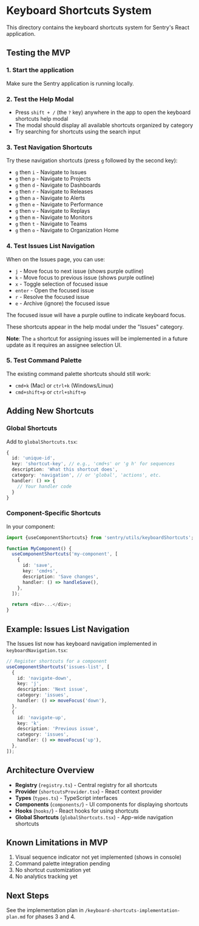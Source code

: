 # Keyboard Shortcuts System

This directory contains the keyboard shortcuts system for Sentry's React application.

## Testing the MVP

### 1. Start the application

Make sure the Sentry application is running locally.

### 2. Test the Help Modal

- Press `shift + /` (the `?` key) anywhere in the app to open the keyboard shortcuts help modal
- The modal should display all available shortcuts organized by category
- Try searching for shortcuts using the search input

### 3. Test Navigation Shortcuts

Try these navigation shortcuts (press `g` followed by the second key):

- `g` then `i` - Navigate to Issues
- `g` then `p` - Navigate to Projects
- `g` then `d` - Navigate to Dashboards
- `g` then `r` - Navigate to Releases
- `g` then `a` - Navigate to Alerts
- `g` then `e` - Navigate to Performance
- `g` then `v` - Navigate to Replays
- `g` then `m` - Navigate to Monitors
- `g` then `t` - Navigate to Teams
- `g` then `o` - Navigate to Organization Home

### 4. Test Issues List Navigation

When on the Issues page, you can use:

- `j` - Move focus to next issue (shows purple outline)
- `k` - Move focus to previous issue (shows purple outline)
- `x` - Toggle selection of focused issue
- `enter` - Open the focused issue
- `r` - Resolve the focused issue
- `e` - Archive (ignore) the focused issue

The focused issue will have a purple outline to indicate keyboard focus.

These shortcuts appear in the help modal under the "Issues" category.

**Note**: The `a` shortcut for assigning issues will be implemented in a future update as it requires an assignee selection UI.

### 5. Test Command Palette

The existing command palette shortcuts should still work:

- `cmd+k` (Mac) or `ctrl+k` (Windows/Linux)
- `cmd+shift+p` or `ctrl+shift+p`

## Adding New Shortcuts

### Global Shortcuts

Add to `globalShortcuts.tsx`:

```typescript
{
  id: 'unique-id',
  key: 'shortcut-key', // e.g., 'cmd+s' or 'g h' for sequences
  description: 'What this shortcut does',
  category: 'navigation', // or 'global', 'actions', etc.
  handler: () => {
    // Your handler code
  }
}
```

### Component-Specific Shortcuts

In your component:

```typescript
import {useComponentShortcuts} from 'sentry/utils/keyboardShortcuts';

function MyComponent() {
  useComponentShortcuts('my-component', [
    {
      id: 'save',
      key: 'cmd+s',
      description: 'Save changes',
      handler: () => handleSave(),
    },
  ]);

  return <div>...</div>;
}
```

## Example: Issues List Navigation

The Issues list now has keyboard navigation implemented in `keyboardNavigation.tsx`:

```typescript
// Register shortcuts for a component
useComponentShortcuts('issues-list', [
  {
    id: 'navigate-down',
    key: 'j',
    description: 'Next issue',
    category: 'issues',
    handler: () => moveFocus('down'),
  },
  {
    id: 'navigate-up',
    key: 'k',
    description: 'Previous issue',
    category: 'issues',
    handler: () => moveFocus('up'),
  },
]);
```

## Architecture Overview

- **Registry** (`registry.ts`) - Central registry for all shortcuts
- **Provider** (`shortcutsProvider.tsx`) - React context provider
- **Types** (`types.ts`) - TypeScript interfaces
- **Components** (`components/`) - UI components for displaying shortcuts
- **Hooks** (`hooks/`) - React hooks for using shortcuts
- **Global Shortcuts** (`globalShortcuts.tsx`) - App-wide navigation shortcuts

## Known Limitations in MVP

1. Visual sequence indicator not yet implemented (shows in console)
2. Command palette integration pending
3. No shortcut customization yet
4. No analytics tracking yet

## Next Steps

See the implementation plan in `/keyboard-shortcuts-implementation-plan.md` for phases 3 and 4.
